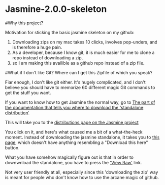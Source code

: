 Jasmine-2.0.0-skeleton
======================

#Why this project?

Motivation for sticking the basic jasmine skeleton on my github: 

1. Downloading zips on my mac takes 10 clicks, involves pop-unders, and is therefore a huge pain. 
2. As a developer, because I know git, it is much easier for me to clone a repo instead of downloading a zip, 
3. so I am making this availible as  a github repo instead of a zip file.


#What if I don't like Git? Where can I get this Zipfile of which you speak? 

Fiar enough, I don't like git either.  It's hugely complicated, and I don't believe you should have to memorize 60 different magic Git commands to get the stuff you want. 

If you want to know how to get Jasmine the normal way, go to [The part of the documentation that tells you where to download the 'standalone distribution'](
http://jasmine.github.io/2.0/introduction.html#standalone-distribution)

This will take you to the [distributions page on the Jasmine project](https://github.com/pivotal/jasmine/tree/master/dist)

You click on it, and here's what caused me a bit of a what-the-heck moment.  Instead of downloading the jasmine standalone, it takes you to [this page](https://github.com/pivotal/jasmine/blob/master/dist/jasmine-standalone-2.0.0.zip
), which doesn't have anything resembling a "Download this here" button.

What you have somehow magically figure out is that in order to downwnload the standalone, you have to press the ['View Raw'](/pivotal/jasmine/blob/master/dist/jasmine-standalone-2.0.0.zip?raw=true) link.  


Not very user friendly at all, especially since this 'downloading the zip' way is meant for people who don't know how to use the arcane magic of github. 
